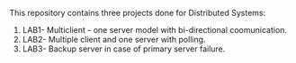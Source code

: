 This repository contains three projects done for Distributed Systems:
1. LAB1- Multiclient - one server model with bi-directional coomunication.
2. LAB2- Multiple client and one server with polling.
3. LAB3- Backup server in case of primary server failure.

